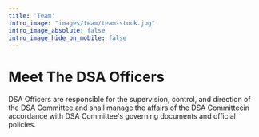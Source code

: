 ```yaml
---
title: 'Team'
intro_image: "images/team/team-stock.jpg"
intro_image_absolute: false
intro_image_hide_on_mobile: false
---
```


# Meet The DSA Officers 

DSA Officers are responsible for the supervision, control, and direction of the DSA Committee and shall manage the affairs of the DSA Committeein accordance with DSA Committee's governing documents and official policies.
